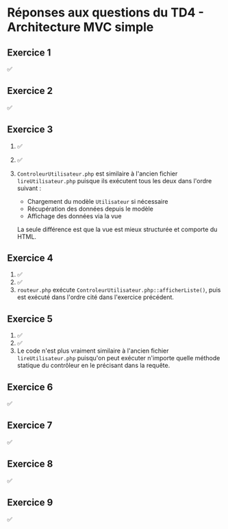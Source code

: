 # Réponses aux questions du TD4 - Architecture MVC simple

## Exercice 1
✅

## Exercice 2
✅

## Exercice 3
1. ✅
2. ✅
3. `ControleurUtilisateur.php` est similaire à l'ancien fichier `lireUtilisateur.php` puisque ils exécutent tous les deux dans l'ordre suivant :
    - Chargement du modèle `Utilisateur` si nécessaire
    - Récupération des données depuis le modèle
    - Affichage des données via la vue

   La seule différence est que la vue est mieux structurée et comporte du HTML.

## Exercice 4
1. ✅
2. ✅
3. `routeur.php` exécute `ControleurUtilisateur.php::afficherListe()`, puis est exécuté dans l'ordre cité dans l'exercice précédent.

## Exercice 5
1. ✅
2. ✅
3. Le code n'est plus vraiment similaire à l'ancien fichier `lireUtilisateur.php` puisqu'on peut exécuter n'importe quelle méthode statique du contrôleur en le précisant dans la requête.

## Exercice 6
✅

## Exercice 7
✅

## Exercice 8
✅

## Exercice 9
✅
